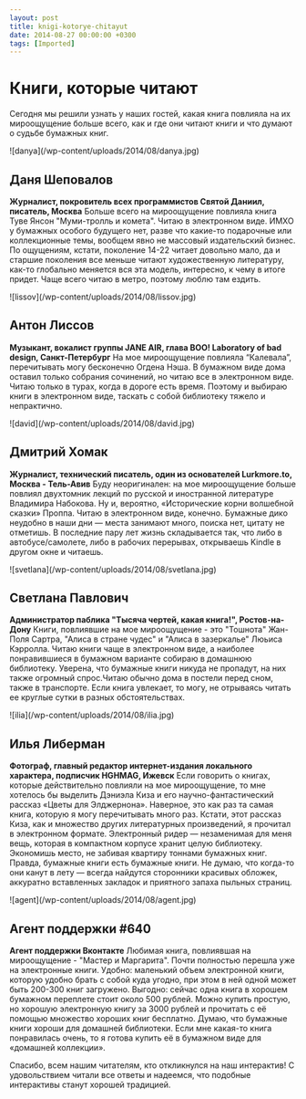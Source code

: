 ```yaml
---
layout: post
title: knigi-kotorye-chitayut
date: 2014-08-27 00:00:00 +0300
tags: [Imported]
---
```

# Книги, которые читают

Сегодня мы решили узнать у наших гостей, какая книга повлияла на их мироощущение больше всего, как и где они читают книги и что думают о судьбе бумажных книг.

<div class="col-xs-12">

<div class="col-md-12">![danya](/wp-content/uploads/2014/08/danya.jpg)</div>

<div class="col-md-12">

## Даня Шеповалов

**Журналист, покровитель всех программистов Святой Даниил, писатель, Москва** Больше всего на мироощущение повлияла книга Туве Янсон "Муми-тролль и комета". Читаю в электронном виде. ИМХО у бумажных особого будущего нет, разве что какие-то подарочные или коллекционные темы, вообщем явно не массовый издательский бизнес. По ощущениям, кстати, поколение 14-22 читает довольно мало, да и старшие поколения все меньше читают художественную литературу, как-то глобально меняется вся эта модель, интересно, к чему в итоге придет. Чаще всего читаю в метро, поэтому люблю там ездить.</div>

</div>

<div class="col-xs-12">

<div class="col-md-12">![lissov](/wp-content/uploads/2014/08/lissov.jpg)</div>

<div class="col-md-12">

## Антон Лиссов

**Музыкант, вокалист группы JANE AIR, глава BOO! Laboratory of bad design, Санкт-Петербург** На мое мироощущение повлияла “Калевала”, перечитывать могу бесконечно Огдена Нэша. В бумажном виде дома оставил только собрания сочинений, но читаю все в электронном виде. Читаю только в турах, когда в дороге есть время. Поэтому и выбираю книги в электронном виде, таскать с собой библиотеку тяжело и непрактично.</div>

</div>

<div class="col-xs-12">

<div class="col-md-12">![david](/wp-content/uploads/2014/08/david.jpg)</div>

<div class="col-md-12">

## Дмитрий Хомак

**Журналист, технический писатель, один из основателей Lurkmore.to, Москва - Тель-Авив** Буду неоригинален: на мое мироощущение больше повлиял двухтомник лекций по русской и иностранной литературе Владимира Набокова. Ну и, вероятно, «Исторические корни волшебной сказки» Проппа. Читаю в электронном виде, конечно. Бумажные дико неудобно в наши дни — места занимают много, поиска нет, цитату не отметишь. В последние пару лет жизнь складывается так, что либо в автобусе/самолете, либо в рабочих перерывах, открываешь Kindle в другом окне и читаешь.</div>

</div>

<div class="col-xs-12">

<div class="col-md-12">![svetlana](/wp-content/uploads/2014/08/svetlana.jpg)</div>

<div class="col-md-12">

## Светлана Павлович

**Администратор паблика "Тысяча чертей, какая книга!", Ростов-на-Дону** Книги, повлиявшие на мое мироощущение - это "Тошнота" Жан-Поля Сартра, "Алиса в стране чудес" и "Алиса в зазеркалье" Люьиса Кэрролла. Читаю книги чаще в электронном виде, а наиболее понравившиеся в бумажном варианте собираю в домашнюю библиотеку. Уверена, что бумажные книги никуда не пропадут, на них также огромный спрос.Читаю обычно дома в постели перед сном, также в транспорте. Если книга увлекает, то могу, не отрываясь читать ее круглые сутки в разных обстоятельствах.</div>

</div>

<div class="col-xs-12">

<div class="col-md-12">![ilia](/wp-content/uploads/2014/08/ilia.jpg)</div>

<div class="col-md-12">

## Илья Либерман

**Фотограф, главный редактор интернет-издания локального характера, подписчик HGHMAG, Ижевск** Если говорить о книгах, которые действительно повлияли на мое мироощущение, то мне хотелось бы выделить Дэниэла Киза и его научно-фантастический рассказ «Цветы для Элджернона». Наверное, это как раз та самая книга, которую я могу перечитывать много раз. Кстати, этот рассказ Киза, как и множество других литературных произведений, я прочитал в электронном формате. Электронный ридер — незаменимая для меня вещь, которая в компактном корпусе хранит целую библиотеку. Экономишь место, не забивая квартиру тоннами бумажных книг. Правда, бумажные книги есть бумажные книги. Не думаю, что когда-то они канут в лету — всегда найдутся сторонники красивых обложек, аккуратно вставленных закладок и приятного запаха пыльных страниц.</div>

</div>

<div class="col-xs-12">

<div class="col-md-12">![agent](/wp-content/uploads/2014/08/agent.jpg)</div>

<div class="col-md-12">

## Агент поддержки #640

**Агент поддержки Вконтакте** Любимая книга, повлиявшая на мироощущение - "Мастер и Маргарита". Почти полностью перешла уже на электронные книги. Удобно: маленький объем электронной книги, которую удобно брать с собой куда угодно, при этом в ней одной может быть 200-300 книг загружено. Выгодно: сейчас одна книга в хорошем бумажном переплете стоит около 500 рублей. Можно купить простую, но хорошую электронную книгу за 3000 рублей и прочитать с её помощью множество хороших книг бесплатно. Думаю, что бумажные книги хороши для домашней библиотеки. Если мне какая-то книга понравилась очень, то я готова купить её в бумажном виде для «домашней коллекции».</div>

</div>

Спасибо, всем нашим читателям, кто откликнулся на наш интерактив! С удовольствием читали все ответы и надеемся, что подобные интерактивы станут хорошей традицией.
